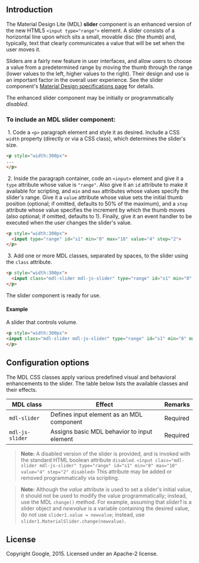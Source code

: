## Introduction

The Material Design Lite (MDL) **slider** component is an enhanced version of the new HTML5 `<input type="range">` element. A slider consists of a horizontal line upon which sits a small, movable disc (the *thumb*) and, typically, text that clearly communicates a value that will be set when the user moves it.

Sliders are a fairly new feature in user interfaces, and allow users to choose a value from a predetermined range by moving the thumb through the range (lower values to the left, higher values to the right). Their design and use is an important factor in the overall user experience. See the slider component's [Material Design specifications page](http://www.google.com/design/spec/components/sliders.html) for details.

The enhanced slider component may be initially or programmatically *disabled*.

### To include an MDL **slider** component:

&nbsp;1. Code a `<p>` paragraph element and style it as desired. Include a CSS `width` property (directly or via a CSS class), which determines the slider's size.
```html
<p style="width:300px">
...
</p>
```
&nbsp;2. Inside the paragraph container, code an `<input>` element and give it a `type` attribute whose value is `"range"`. Also give it an `id` attribute to make it available for scripting, and `min` and `max` attributes whose values specify the slider's range. Give it a `value` attribute whose value sets the initial thumb position (optional; if omitted, defaults to 50% of the maximum), and a `step` attribute whose value specifies the increment by which the thumb moves (also optional; if omitted, defaults to 1). Finally, give it an event handler to be executed when the user changes the slider's value.
```html
<p style="width:300px">
  <input type="range" id="s1" min="0" max="10" value="4" step="2">
</p>
```
&nbsp;3. Add one or more MDL classes, separated by spaces, to the slider using the `class` attribute.
```html
<p style="width:300px">
  <input class="mdl-slider mdl-js-slider" type="range" id="s1" min="0" max="10" value="4" step="2">
</p>
```

The slider component is ready for use.

#### Example

A slider that controls volume.
```html
<p style="width:300px">
<input class="mdl-slider mdl-js-slider" type="range" id="s1" min="0" max="10" value="4" step="2">
</p>
```

## Configuration options

The MDL CSS classes apply various predefined visual and behavioral enhancements to the slider. The table below lists the available classes and their effects.

| MDL class | Effect | Remarks |
|-----------|--------|---------|
| `mdl-slider` | Defines input element as an MDL component | Required |
| `mdl-js-slider` | Assigns basic MDL behavior to input element | Required |

>**Note:** A disabled version of the slider is provided, and is invoked with the standard HTML boolean attribute `disabled`. `<input class="mdl-slider mdl-js-slider" type="range" id="s1" min="0" max="10" value="4" step="2" disabled>`
>This attribute may be added or removed programmatically via scripting.

>**Note:** Although the *value* attribute is used to set a slider's initial value, it should not be used
to modify the value programmatically; instead, use the MDL `change()` method. For example, assuming
that *slider1* is a slider object and *newvalue* is a variable containing the desired value, do not
use `slider1.value = newvalue`; instead, use `slider1.MaterialSlider.change(newvalue)`.

## License

Copyright Google, 2015. Licensed under an Apache-2 license.
